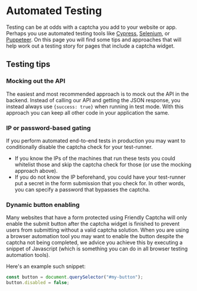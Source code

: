 # Automated Testing

Testing can be at odds with a captcha you add to your website or app. Perhaps you use automated testing tools like [Cypress](https://www.cypress.io/), [Selenium](https://www.selenium.dev/), or [Puppeteer](https://github.com/puppeteer/puppeteer). On this page you will find some tips and approaches that will help work out a testing story for pages that include a captcha widget.

## Testing tips

### Mocking out the API
The easiest and most recommended approach is to mock out the API in the backend. Instead of calling our API and getting the JSON response, you instead always use `{success: true}` when running in test mode. With this approach you can keep all other code in your application the same.

### IP or password-based gating
If you perform automated end-to-end tests in production you may want to conditionally disable the captcha check for your test-runner.
* If you know the IPs of the machines that run these tests you could whitelist those and skip the captcha check for those (or use the mocking approach above).
* If you do not know the IP beforehand, you could have your test-runner put a secret in the form submission that you check for. In other words, you can specify a password that bypasses the captcha.

### Dynamic button enabling
Many websites that have a form protected using Friendly Captcha will only enable the submit button after the captcha widget is finished to prevent users from submitting without a valid captcha solution. When you are using a browser automation tool you may want to enable the button despite the captcha not being completed, we advice you achieve this by executing a snippet of Javascript (which is something you can do in all browser testing automation tools).


Here's an example such snippet:
```javascript
const button = document.querySelector("#my-button");
button.disabled = false;
```
